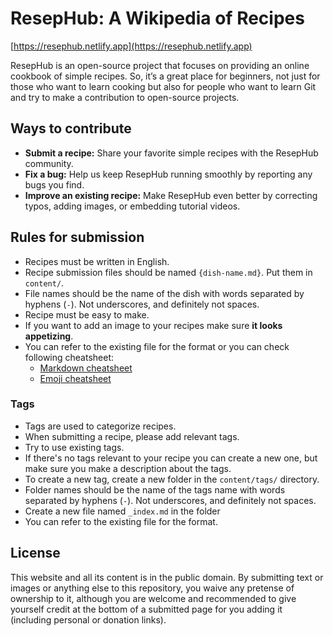 # ResepHub: A Wikipedia of Recipes

[https://resephub.netlify.app](https://resephub.netlify.app)

ResepHub is an open-source project that focuses on providing an online cookbook of simple recipes. So, it’s a great place for beginners, not just for those who want to learn cooking but also for people who want to learn Git and try to make a contribution to open-source projects.

## Ways to contribute

- **Submit a recipe:** Share your favorite simple recipes with the ResepHub community.
- **Fix a bug:** Help us keep ResepHub running smoothly by reporting any bugs you find.
- **Improve an existing recipe:** Make ResepHub even better by correcting typos, adding images, or embedding tutorial videos.

## Rules for submission

- Recipes must be written in English.
- Recipe submission files should be named `{dish-name.md}`. Put them in `content/`.
- File names should be the name of the dish with words separated by hyphens (`-`). Not underscores, and definitely not spaces.
- Recipe must be easy to make.
- If you want to add an image to your recipes make sure **it looks appetizing**.
- You can refer to the existing file for the format or you can check following cheatsheet:
    - [Markdown cheatsheet](https://www.markdownguide.org/tools/hugo/)
    - [Emoji cheatsheet](https://www.webfx.com/tools/emoji-cheat-sheet/)

### Tags

- Tags are used to categorize recipes.
- When submitting a recipe, please add relevant tags.
- Try to use existing tags.
- If there's no tags relevant to your recipe you can create a new one, but make sure you make a description about the tags.
- To create a new tag, create a new folder in the `content/tags/` directory.
- Folder names should be the name of the tags name with words separated by hyphens (`-`). Not underscores, and definitely not spaces.
- Create a new file named `_index.md` in the folder
- You can refer to the existing file for the format.

## License

This website and all its content is in the public domain. By submitting text or images or anything else to this repository, you waive any pretense of ownership to it, although you are welcome and recommended to give yourself credit at the bottom of a submitted page for you adding it (including personal or donation links).